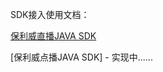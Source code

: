 
SDK接入使用文档：

[保利威直播JAVA SDK](https://polyv.github.io/polyv-java-sdk/live/#/)

[保利威点播JAVA SDK] - 实现中......